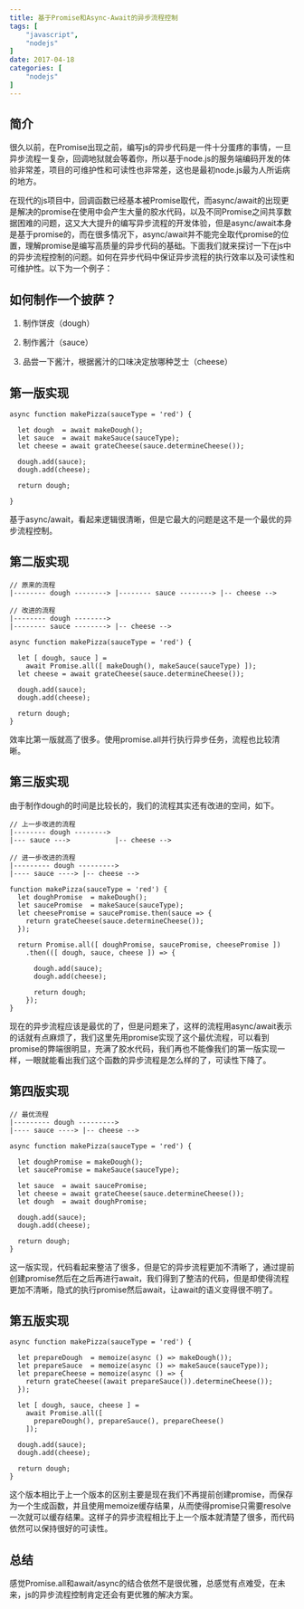 ```yaml
---
title: 基于Promise和Async-Await的异步流程控制
tags: [
    "javascript",
    "nodejs"
]
date: 2017-04-18
categories: [
    "nodejs"
]
---
```


## 简介

很久以前，在Promise出现之前，编写js的异步代码是一件十分蛋疼的事情，一旦异步流程一复杂，回调地狱就会等着你，所以基于node.js的服务端编码开发的体验非常差，项目的可维护性和可读性也非常差，这也是最初node.js最为人所诟病的地方。

在现代的js项目中，回调函数已经基本被Promise取代，而async/await的出现更是解决的promise在使用中会产生大量的胶水代码，以及不同Promise之间共享数据困难的问题，这又大大提升的编写异步流程的开发体验，但是async/await本身是基于promise的，而在很多情况下，async/await并不能完全取代promise的位置，理解promise是编写高质量的异步代码的基础。下面我们就来探讨一下在js中的异步流程控制的问题。如何在异步代码中保证异步流程的执行效率以及可读性和可维护性。以下为一个例子：

## 如何制作一个披萨？

1. 制作饼皮（dough）

2. 制作酱汁（sauce）

3. 品尝一下酱汁，根据酱汁的口味决定放哪种芝士（cheese）

## 第一版实现
```
async function makePizza(sauceType = 'red') {
  
  let dough  = await makeDough();
  let sauce  = await makeSauce(sauceType);
  let cheese = await grateCheese(sauce.determineCheese());
  
  dough.add(sauce);
  dough.add(cheese);
  
  return dough;

}
```
基于async/await，看起来逻辑很清晰，但是它最大的问题是这不是一个最优的异步流程控制。

## 第二版实现
```
// 原来的流程
|-------- dough --------> |-------- sauce --------> |-- cheese -->

// 改进的流程
|-------- dough -------->
|-------- sauce --------> |-- cheese -->

async function makePizza(sauceType = 'red') {
  
  let [ dough, sauce ] =
    await Promise.all([ makeDough(), makeSauce(sauceType) ]);
  let cheese = await grateCheese(sauce.determineCheese());
  
  dough.add(sauce);
  dough.add(cheese);
  
  return dough;
}
```
效率比第一版就高了很多。使用promise.all并行执行异步任务，流程也比较清晰。

## 第三版实现

由于制作dough的时间是比较长的，我们的流程其实还有改进的空间，如下。
```
// 上一步改进的流程
|-------- dough -------->
|--- sauce --->           |-- cheese -->

// 进一步改进的流程
|--------- dough --------->
|---- sauce ----> |-- cheese -->

function makePizza(sauceType = 'red') {
  let doughPromise  = makeDough();
  let saucePromise  = makeSauce(sauceType);
  let cheesePromise = saucePromise.then(sauce => {
    return grateCheese(sauce.determineCheese());
  });
  
  return Promise.all([ doughPromise, saucePromise, cheesePromise ])
    .then(([ dough, sauce, cheese ]) => {
      
      dough.add(sauce);
      dough.add(cheese);
      
      return dough;
    });
}
```
现在的异步流程应该是最优的了，但是问题来了，这样的流程用async/await表示的话就有点麻烦了，我们这里先用promise实现了这个最优流程，可以看到promise的弊端很明显，充满了胶水代码，我们再也不能像我们的第一版实现一样，一眼就能看出我们这个函数的异步流程是怎么样的了，可读性下降了。

## 第四版实现
```
// 最优流程
|--------- dough --------->
|---- sauce ----> |-- cheese -->

async function makePizza(sauceType = 'red') {
  
  let doughPromise = makeDough();
  let saucePromise = makeSauce(sauceType);
  
  let sauce  = await saucePromise;
  let cheese = await grateCheese(sauce.determineCheese());
  let dough  = await doughPromise;
  
  dough.add(sauce);
  dough.add(cheese);
  
  return dough;
}
```
这一版实现，代码看起来整洁了很多，但是它的异步流程更加不清晰了，通过提前创建promise然后在之后再进行await，我们得到了整洁的代码，但是却使得流程更加不清晰，隐式的执行promise然后await，让await的语义变得很不明了。

## 第五版实现
```
async function makePizza(sauceType = 'red') {
  
  let prepareDough  = memoize(async () => makeDough());
  let prepareSauce  = memoize(async () => makeSauce(sauceType));
  let prepareCheese = memoize(async () => {
    return grateCheese((await prepareSauce()).determineCheese());
  });
  
  let [ dough, sauce, cheese ] = 
    await Promise.all([
      prepareDough(), prepareSauce(), prepareCheese()
    ]);
    
  dough.add(sauce);
  dough.add(cheese);
  
  return dough;
}
```
这个版本相比于上一个版本的区别主要是现在我们不再提前创建promise，而保存为一个生成函数，并且使用memoize缓存结果，从而使得promise只需要resolve一次就可以缓存结果。这样子的异步流程相比于上一个版本就清楚了很多，而代码依然可以保持很好的可读性。

## 总结

感觉Promise.all和await/async的结合依然不是很优雅，总感觉有点难受，在未来，js的异步流程控制肯定还会有更优雅的解决方案。
